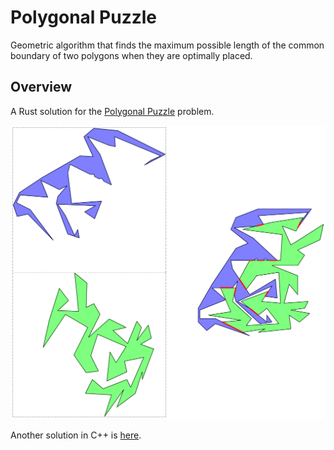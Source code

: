 # Polygonal Puzzle

Geometric algorithm that finds the maximum possible length of the common boundary of two polygons when they are optimally placed.

## Overview

A Rust solution for the [Polygonal Puzzle](https://open.kattis.com/problems/puzzle2) problem.

<p align="center">
  <img src="https://github.com/ChrisVilches/Polygonal-Puzzle/blob/main/images/sample1.png?raw=true" />
</p>

Another solution in C++ is [here](https://github.com/ChrisVilches/Algorithms/blob/main/kattis/puzzle2.cpp).
